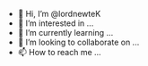 - 👋 Hi, I’m @lordnewteK
- 👀 I’m interested in ...
- 🌱 I’m currently learning ...
- 💞️ I’m looking to collaborate on ...
- 📫 How to reach me ...

<!---
lordnewteK/lordnewteK is a ✨ special ✨ repository because its `README.md` (this file) appears on your GitHub profile.
You can click the Preview link to take a look at your changes.
--->
